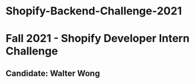 # Shopify-Backend-Challenge-2021
# Fall 2021 - Shopify Developer Intern Challenge
## Candidate: Walter Wong
